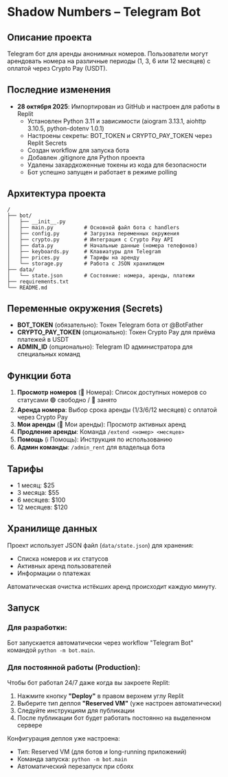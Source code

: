 # Shadow Numbers – Telegram Bot

## Описание проекта
Telegram бот для аренды анонимных номеров. Пользователи могут арендовать номера на различные периоды (1, 3, 6 или 12 месяцев) с оплатой через Crypto Pay (USDT).

## Последние изменения
- **28 октября 2025**: Импортирован из GitHub и настроен для работы в Replit
  - Установлен Python 3.11 и зависимости (aiogram 3.13.1, aiohttp 3.10.5, python-dotenv 1.0.1)
  - Настроены секреты: BOT_TOKEN и CRYPTO_PAY_TOKEN через Replit Secrets
  - Создан workflow для запуска бота
  - Добавлен .gitignore для Python проекта
  - Удалены захардкоженные токены из кода для безопасности
  - Бот успешно запущен и работает в режиме polling

## Архитектура проекта
```
/
├── bot/
│   ├── __init__.py
│   ├── main.py          # Основной файл бота с handlers
│   ├── config.py        # Загрузка переменных окружения
│   ├── crypto.py        # Интеграция с Crypto Pay API
│   ├── data.py          # Начальные данные (номера телефонов)
│   ├── keyboards.py     # Клавиатуры для Telegram
│   ├── prices.py        # Тарифы на аренду
│   └── storage.py       # Работа с JSON хранилищем
├── data/
│   └── state.json       # Состояние: номера, аренды, платежи
├── requirements.txt
└── README.md
```

## Переменные окружения (Secrets)
- **BOT_TOKEN** (обязательно): Токен Telegram бота от @BotFather
- **CRYPTO_PAY_TOKEN** (опционально): Токен Crypto Pay для приёма платежей в USDT
- **ADMIN_ID** (опционально): Telegram ID администратора для специальных команд

## Функции бота
1. **Просмотр номеров** (📱 Номера): Список доступных номеров со статусами 🟢 свободно / 🔴 занято
2. **Аренда номера**: Выбор срока аренды (1/3/6/12 месяцев) с оплатой через Crypto Pay
3. **Мои аренды** (🧾 Мои аренды): Просмотр активных аренд
4. **Продление аренды**: Команда `/extend <номер> <месяцев>`
5. **Помощь** (ℹ️ Помощь): Инструкция по использованию
6. **Админ команды**: `/admin_rent` для владельца бота

## Тарифы
- 1 месяц: $25
- 3 месяца: $55
- 6 месяцев: $100
- 12 месяцев: $120

## Хранилище данных
Проект использует JSON файл (`data/state.json`) для хранения:
- Списка номеров и их статусов
- Активных аренд пользователей
- Информации о платежах

Автоматическая очистка истёкших аренд происходит каждую минуту.

## Запуск

### Для разработки:
Бот запускается автоматически через workflow "Telegram Bot" командой `python -m bot.main`.

### Для постоянной работы (Production):
Чтобы бот работал 24/7 даже когда вы закроете Replit:
1. Нажмите кнопку **"Deploy"** в правом верхнем углу Replit
2. Выберите тип деплоя **"Reserved VM"** (уже настроен автоматически)
3. Следуйте инструкциям для публикации
4. После публикации бот будет работать постоянно на выделенном сервере

Конфигурация деплоя уже настроена:
- Тип: Reserved VM (для ботов и long-running приложений)
- Команда запуска: `python -m bot.main`
- Автоматический перезапуск при сбоях

